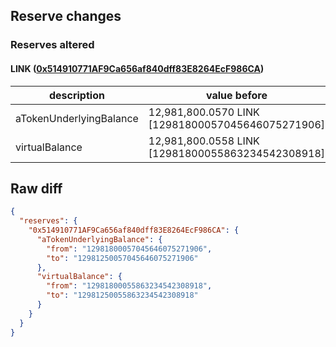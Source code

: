 ## Reserve changes

### Reserves altered

#### LINK ([0x514910771AF9Ca656af840dff83E8264EcF986CA](https://etherscan.io/address/0x514910771AF9Ca656af840dff83E8264EcF986CA))

| description | value before | value after |
| --- | --- | --- |
| aTokenUnderlyingBalance | 12,981,800.0570 LINK [12981800057045646075271906] | 12,981,250.0570 LINK [12981250057045646075271906] |
| virtualBalance | 12,981,800.0558 LINK [12981800055863234542308918] | 12,981,250.0558 LINK [12981250055863234542308918] |


## Raw diff

```json
{
  "reserves": {
    "0x514910771AF9Ca656af840dff83E8264EcF986CA": {
      "aTokenUnderlyingBalance": {
        "from": "12981800057045646075271906",
        "to": "12981250057045646075271906"
      },
      "virtualBalance": {
        "from": "12981800055863234542308918",
        "to": "12981250055863234542308918"
      }
    }
  }
}
```